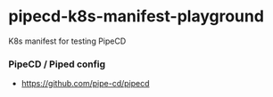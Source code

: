 # pipecd-k8s-manifest-playground

K8s manifest for testing PipeCD

### PipeCD / Piped config

- https://github.com/pipe-cd/pipecd
